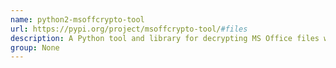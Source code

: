```yaml
---
name: python2-msoffcrypto-tool
url: https://pypi.org/project/msoffcrypto-tool/#files
description: A Python tool and library for decrypting MS Office files with passwords or other keys.
group: None
---
```

